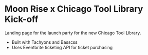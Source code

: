 # Moon Rise x Chicago Tool Library Kick-off
Landing page for the launch party for the new Chicago Tool Library.
* Built with Tachyons and Basscss
* Uses Eventbrite ticketing API for ticket purchasing